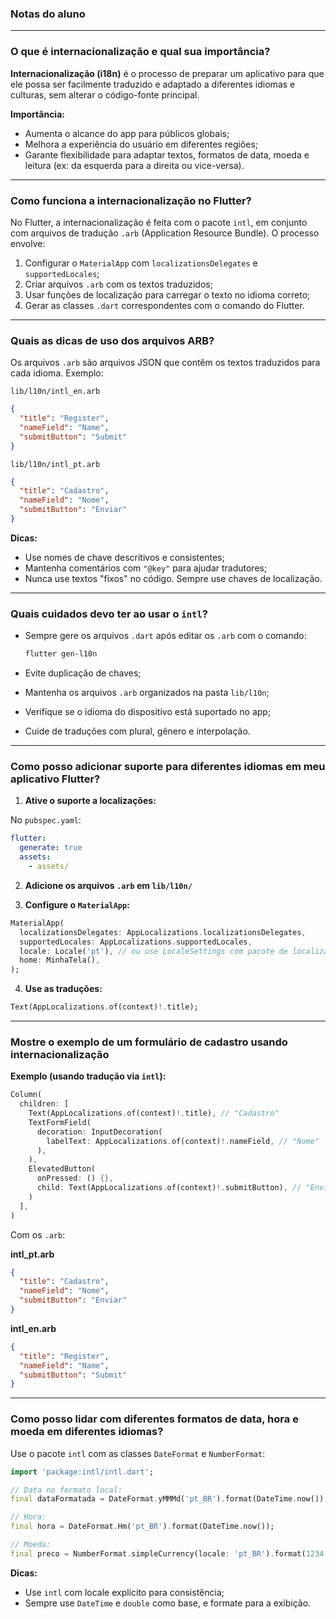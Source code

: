 ### Notas do aluno

---

### O que é internacionalização e qual sua importância?

**Internacionalização (i18n)** é o processo de preparar um aplicativo para que ele possa ser facilmente traduzido e adaptado a diferentes idiomas e culturas, sem alterar o código-fonte principal.

**Importância:**

* Aumenta o alcance do app para públicos globais;
* Melhora a experiência do usuário em diferentes regiões;
* Garante flexibilidade para adaptar textos, formatos de data, moeda e leitura (ex: da esquerda para a direita ou vice-versa).

---

### Como funciona a internacionalização no Flutter?

No Flutter, a internacionalização é feita com o pacote `intl`, em conjunto com arquivos de tradução `.arb` (Application Resource Bundle).
O processo envolve:

1. Configurar o `MaterialApp` com `localizationsDelegates` e `supportedLocales`;
2. Criar arquivos `.arb` com os textos traduzidos;
3. Usar funções de localização para carregar o texto no idioma correto;
4. Gerar as classes `.dart` correspondentes com o comando do Flutter.

---

### Quais as dicas de uso dos arquivos ARB?

Os arquivos `.arb` são arquivos JSON que contêm os textos traduzidos para cada idioma. Exemplo:

`lib/l10n/intl_en.arb`

```json
{
  "title": "Register",
  "nameField": "Name",
  "submitButton": "Submit"
}
```

`lib/l10n/intl_pt.arb`

```json
{
  "title": "Cadastro",
  "nameField": "Nome",
  "submitButton": "Enviar"
}
```

**Dicas:**

* Use nomes de chave descritivos e consistentes;
* Mantenha comentários com `"@key"` para ajudar tradutores;
* Nunca use textos "fixos" no código. Sempre use chaves de localização.

---

### Quais cuidados devo ter ao usar o `intl`?

* Sempre gere os arquivos `.dart` após editar os `.arb` com o comando:

  ```bash
  flutter gen-l10n
  ```
* Evite duplicação de chaves;
* Mantenha os arquivos `.arb` organizados na pasta `lib/l10n`;
* Verifique se o idioma do dispositivo está suportado no app;
* Cuide de traduções com plural, gênero e interpolação.

---

### Como posso adicionar suporte para diferentes idiomas em meu aplicativo Flutter?

1. **Ative o suporte a localizações:**

No `pubspec.yaml`:

```yaml
flutter:
  generate: true
  assets:
    - assets/
```

2. **Adicione os arquivos `.arb` em `lib/l10n/`**

3. **Configure o `MaterialApp`:**

```dart
MaterialApp(
  localizationsDelegates: AppLocalizations.localizationsDelegates,
  supportedLocales: AppLocalizations.supportedLocales,
  locale: Locale('pt'), // ou use LocaleSettings com pacote de localização
  home: MinhaTela(),
);
```

4. **Use as traduções:**

```dart
Text(AppLocalizations.of(context)!.title);
```

---

### Mostre o exemplo de um formulário de cadastro usando internacionalização

**Exemplo (usando tradução via `intl`):**

```dart
Column(
  children: [
    Text(AppLocalizations.of(context)!.title), // "Cadastro"
    TextFormField(
      decoration: InputDecoration(
        labelText: AppLocalizations.of(context)!.nameField, // "Nome"
      ),
    ),
    ElevatedButton(
      onPressed: () {},
      child: Text(AppLocalizations.of(context)!.submitButton), // "Enviar"
    )
  ],
)
```

Com os `.arb`:

**intl\_pt.arb**

```json
{
  "title": "Cadastro",
  "nameField": "Nome",
  "submitButton": "Enviar"
}
```

**intl\_en.arb**

```json
{
  "title": "Register",
  "nameField": "Name",
  "submitButton": "Submit"
}
```

---

### Como posso lidar com diferentes formatos de data, hora e moeda em diferentes idiomas?

Use o pacote `intl` com as classes `DateFormat` e `NumberFormat`:

```dart
import 'package:intl/intl.dart';

// Data no formato local:
final dataFormatada = DateFormat.yMMMd('pt_BR').format(DateTime.now());

// Hora:
final hora = DateFormat.Hm('pt_BR').format(DateTime.now());

// Moeda:
final preco = NumberFormat.simpleCurrency(locale: 'pt_BR').format(1234.5);
```

**Dicas:**

* Use `intl` com locale explícito para consistência;
* Sempre use `DateTime` e `double` como base, e formate para a exibição.
